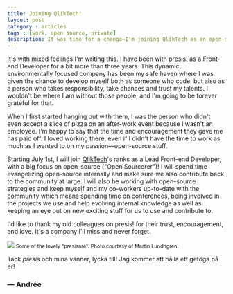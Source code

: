 ```yaml
---
title: Joining QlikTech!
layout: post
category : articles
tags : [work, open source, private]
description: It was time for a change—I'm joining QlikTech as an open-sourcerer.
---
```


It's with mixed feelings I'm writing this. I have been with [presis!](http://presis.se/) as a Front-end Developer for a bit more than three years. This dynamic, environmentally focused company has been my safe haven where I was given the chance to develop myself both as someone who code, but also as a person who takes responsibility, take chances and trust my talents. I wouldn't be where I am without those people, and I'm going to be forever grateful for that.

<!--more-->

When I first started hanging out with them, I was the person who didn't even accept a slice of pizza on an after-work event because I wasn't an employee. I'm happy to say that the time and encouragement they gave me has paid off. I loved working there, even if I didn't have the time to work as much as I wanted to on my passion—open-source stuff.

Starting July 1st, I will join [QlikTech](http://qliktech.com/)'s ranks as a Lead Front-end Developer, with a big focus on open-source ("Open Sourcerer")! I will spend time evangelizing open-source internally and make sure we also contribute back to the community at large. I will also be working with open-source strategies and keep myself and my co-workers up-to-date with the community which means spending time on conferences, being involved in the projects we use and help evolving internal knowledge as well as keeping an eye out on new exciting stuff for us to use and contribute to.

I'd like to thank my old colleagues on presis! for their trust, encouragement, and love. It's a company I'll miss and never forget.

<img src="http://i.imgur.com/fgD1hkX.png" class="centered">
<small>Some of the lovely "presisare". Photo courtesy of Martin Lundhgren.</small>

Tack _presis_ och mina vänner, lycka till! Jag kommer att hålla ett getöga på er!

### — Andrée





_&nbsp;_